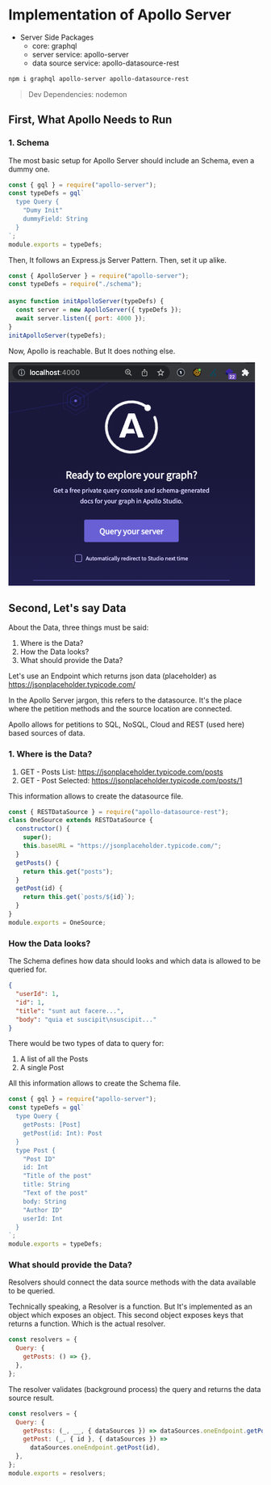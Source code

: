# Implementation of Apollo Server

- Server Side Packages
  - core: graphql
  - server service: apollo-server
  - data source service: apollo-datasource-rest

```bash
npm i graphql apollo-server apollo-datasource-rest
```

> Dev Dependencies: nodemon

## First, What Apollo Needs to Run

### 1. Schema

The most basic setup for Apollo Server should include an Schema, even a dummy one.

```js
const { gql } = require("apollo-server");
const typeDefs = gql`
  type Query {
    "Dumy Init"
    dummyField: String
  }
`;
module.exports = typeDefs;
```

Then, It follows an Express.js Server Pattern. Then, set it up alike.

```js
const { ApolloServer } = require("apollo-server");
const typeDefs = require("./schema");

async function initApolloServer(typeDefs) {
  const server = new ApolloServer({ typeDefs });
  await server.listen({ port: 4000 });
}
initApolloServer(typeDefs);
```

Now, Apollo is reachable. But It does nothing else.

![Apollo is running](readme_files/apollo-running.png)

## Second, Let's say Data

About the Data, three things must be said:

1. Where is the Data?
2. How the Data looks?
3. What should provide the Data?

Let's use an Endpoint which returns json data (placeholder) as https://jsonplaceholder.typicode.com/

In the Apollo Server jargon, this refers to the datasource. It's the place where the petition methods and the source location are connected.

Apollo allows for petitions to SQL, NoSQL, Cloud and REST (used here) based sources of data.

### 1. Where is the Data?

1. GET - Posts List: https://jsonplaceholder.typicode.com/posts
2. GET - Post Selected: https://jsonplaceholder.typicode.com/posts/1

This information allows to create the datasource file.

```js
const { RESTDataSource } = require("apollo-datasource-rest");
class OneSource extends RESTDataSource {
  constructor() {
    super();
    this.baseURL = "https://jsonplaceholder.typicode.com/";
  }
  getPosts() {
    return this.get("posts");
  }
  getPost(id) {
    return this.get(`posts/${id}`);
  }
}
module.exports = OneSource;
```

### How the Data looks?

The Schema defines how data should looks and which data is allowed to be queried for.

```json
{
  "userId": 1,
  "id": 1,
  "title": "sunt aut facere...",
  "body": "quia et suscipit\nsuscipit..."
}
```

There would be two types of data to query for:

1. A list of all the Posts
2. A single Post

All this information allows to create the Schema file.

```js
const { gql } = require("apollo-server");
const typeDefs = gql`
  type Query {
    getPosts: [Post]
    getPost(id: Int): Post
  }
  type Post {
    "Post ID"
    id: Int
    "Title of the post"
    title: String
    "Text of the post"
    body: String
    "Author ID"
    userId: Int
  }
`;
module.exports = typeDefs;
```

### What should provide the Data?

Resolvers should connect the data source methods with the data available to be queried.

Technically speaking, a Resolver is a function. But It's implemented as an object which exposes an object. This second object exposes keys that returns a function. Which is the actual resolver.

```js
const resolvers = {
  Query: {
    getPosts: () => {},
  },
};
```

The resolver validates (background process) the query and returns the data source result.

```js
const resolvers = {
  Query: {
    getPosts: (_, __, { dataSources }) => dataSources.oneEndpoint.getPosts(),
    getPost: (_, { id }, { dataSources }) =>
      dataSources.oneEndpoint.getPost(id),
  },
};
module.exports = resolvers;
```
